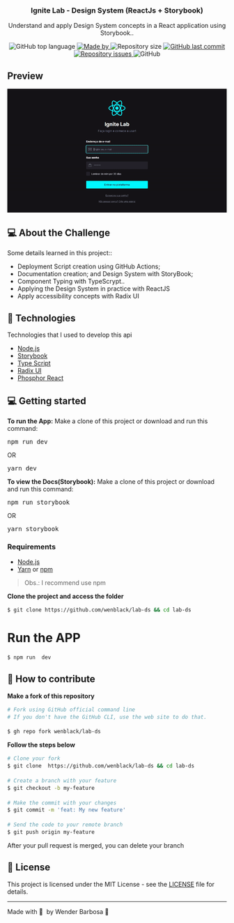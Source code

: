 <h3 align="center">
  Ignite Lab - Design System (ReactJs + Storybook)
</h3>

<p align="center">
Understand and apply Design System concepts in a React application using Storybook..</p>

<p align="center">
  <img alt="GitHub top language" src="https://img.shields.io/github/languages/top/wenblack/lab-ds">

  <a href="https://github.com/wenblack">
    <img alt="Made by" src="https://img.shields.io/badge/made%20by-Wender Barbosa-gree">
  </a>
  
  <img alt="Repository size" src="https://img.shields.io/github/repo-size/wenblack/lab-ds">
  
  <a href="https://github.com/wenblack/lab-ds/commits/main">
    <img alt="GitHub last commit" src="https://img.shields.io/github/last-commit/wenblack/lab-ds">
  </a>
  
  <a href="https://github.com/wenblack/lab-ds/issues">
    <img alt="Repository issues" src="https://img.shields.io/github/issues/wenblack/lab-ds">
  </a>
  
  <img alt="GitHub" src="https://img.shields.io/github/license/wenblack/lab-ds">
</p>

## Preview
![preview](./src/assets/example.gif)

## 💻 About the Challenge

Some details learned in this project::

- Deployment Script creation using GitHub Actions;
- Documentation creation; and Design System with StoryBook;
- Component Typing with TypeScrypt..
- Applying the Design System in practice with ReactJS
- Apply accessibility concepts with Radix UI

## 🚀 Technologies

Technologies that I used to develop this api

- [Node.js](https://nodejs.org/en/)
- [Storybook](https://storybook.js.org/)
- [Type Script](https://www.typescriptlang.org/)
- [Radix UI](https://www.radix-ui.com/)
- [Phosphor React](https://phosphoricons.com/)



## 💻 Getting started

<strong>To run the App:</strong>
Make a clone of this project or download and run this command:

<pre>
npm run dev
</pre>
OR
<pre>
yarn dev
</pre>

<strong>To view the Docs(Storybook):</strong>
Make a clone of this project or download and run this command:

<pre>
npm run storybook
</pre>
OR 
<pre>
yarn storybook
</pre>

### Requirements

- [Node.js](https://nodejs.org/en/)
- [Yarn](https://classic.yarnpkg.com/) or [npm](https://www.npmjs.com/)

> Obs.: I recommend use npm

**Clone the project and access the folder**

```bash
$ git clone https://github.com/wenblack/lab-ds && cd lab-ds
```


# Run the APP
```bash
$ npm run  dev
```

## 🤔 How to contribute

**Make a fork of this repository**

```bash
# Fork using GitHub official command line
# If you don't have the GitHub CLI, use the web site to do that.

$ gh repo fork wenblack/lab-ds
```

**Follow the steps below**

```bash
# Clone your fork
$ git clone  https://github.com/wenblack/lab-ds && cd lab-ds

# Create a branch with your feature
$ git checkout -b my-feature

# Make the commit with your changes
$ git commit -m 'feat: My new feature'

# Send the code to your remote branch
$ git push origin my-feature
```

After your pull request is merged, you can delete your branch

## 📝 License

This project is licensed under the MIT License - see the [LICENSE](LICENSE) file for details.

---

Made with 💜 &nbsp;by Wender Barbosa 👋 &nbsp;





